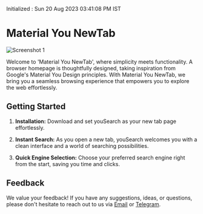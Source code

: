 Initialized : Sun 20 Aug 2023 03∶41∶08 PM IST
# Material You NewTab

![Screenshot 1](https://i.ibb.co/zSyjg47/screenshot-from-2023-08-24-21-19-16.webp)

Welcome to 'Material You NewTab', where simplicity meets functionality. A browser homepage is thoughtfully designed, taking inspiration from Google's Material You Design principles. With Material You NewTab, we bring you a seamless browsing experience that empowers you to explore the web effortlessly.

## Getting Started

1. **Installation:** Download and set youSearch as your new tab page effortlessly.

2. **Instant Search:** As you open a new tab, youSearch welcomes you with a clean interface and a world of searching possibilities.

3. **Quick Engine Selection:** Choose your preferred search engine right from the start, saving you time and clicks.


## Feedback

We value your feedback! If you have any suggestions, ideas, or questions, please don't hesitate to reach out to us via [Email](mailto:xengshi@duck.com) or [Telegram](https://t.me/xengshi).



